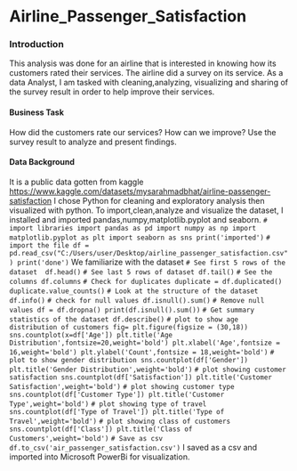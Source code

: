 # Airline_Passenger_Satisfaction
### Introduction
This analysis was done for an airline that is interested in knowing how its customers rated their services. The airline did a survey on its service. As a data Analyst, I am tasked with cleaning,analyzing, visualizing and sharing of the survey result in order to help improve their services.
#### Business Task
How did the customers rate our services? How can we improve? Use the survey result to analyze and present findings.
#### Data Background
It is a public data gotten from kaggle https://www.kaggle.com/datasets/mysarahmadbhat/airline-passenger-satisfaction
I chose Python for cleaning and exploratory analysis then visualized with python. To import,clean,analyze and visualize the dataset, I installed and imported pandas,numpy,matplotlib.pyplot and seaborn.
`# import libraries
import pandas as pd
import numpy as np
import matplotlib.pyplot as plt
import seaborn as sns
print('imported')`
`# import the file
df = pd.read_csv("C:/Users/user/Desktop/airline_passenger_satisfaction.csv")
print('done')`
We familiarize with the dataset
`# See first 5 rows of the dataset 
df.head()`
`# See last 5 rows of dataset
df.tail()`
`# See the columns
df.columns`
`# Check for duplicates
duplicate = df.duplicated()
duplicate.value_counts()`
`# Look at the structure of the dataset
df.info()`
`# check for null values
df.isnull().sum()`
`# Remove null values
df = df.dropna()
print(df.isnull().sum())`
`# Get summary statistics of the dataset
df.describe()`
`# plot to show age distribution of customers
fig= plt.figure(figsize = (30,18))
sns.countplot(x=df['Age'])
plt.title('Age Distribution',fontsize=20,weight='bold')
plt.xlabel('Age',fontsize = 16,weight='bold')
plt.ylabel('Count',fontsize = 18,weight='bold')`
`# plot to show gender distribution
sns.countplot(df['Gender'])
plt.title('Gender Distribution',weight='bold')`
`# plot showing customer satisfaction
sns.countplot(df['Satisfaction'])
plt.title('Customer Satisfaction',weight='bold')`
`# plot showing customer type
sns.countplot(df['Customer Type'])
plt.title('Customer Type',weight='bold')`
`# plot showing type of travel
sns.countplot(df['Type of Travel'])
plt.title('Type of Travel',weight='bold')`
`# plot showing class of customers
sns.countplot(df['Class'])
plt.title('Class of Customers',weight='bold')`
`# Save as csv
df.to_csv('air_passenger_satisfaction.csv')`
I saved as a csv and imported into Microsoft PowerBi for visualization.
